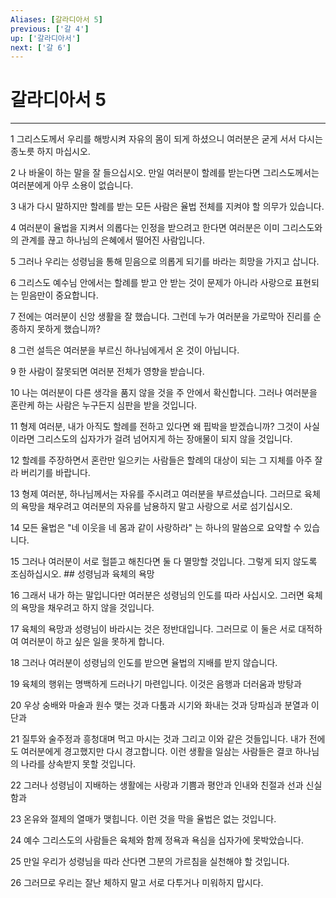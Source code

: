 ```yaml
---
Aliases: [갈라디아서 5]
previous: ['갈 4']
up: ['갈라디아서']
next: ['갈 6']
---
```

# 갈라디아서 5

***


1 그리스도께서 우리를 해방시켜 자유의 몸이 되게 하셨으니 여러분은 굳게 서서 다시는 종노릇 하지 마십시오. 

2 나 바울이 하는 말을 잘 들으십시오. 만일 여러분이 할례를 받는다면 그리스도께서는 여러분에게 아무 소용이 없습니다. 

3 내가 다시 말하지만 할례를 받는 모든 사람은 율법 전체를 지켜야 할 의무가 있습니다. 

4 여러분이 율법을 지켜서 의롭다는 인정을 받으려고 한다면 여러분은 이미 그리스도와의 관계를 끊고 하나님의 은혜에서 떨어진 사람입니다. 

5 그러나 우리는 성령님을 통해 믿음으로 의롭게 되기를 바라는 희망을 가지고 삽니다. 

6 그리스도 예수님 안에서는 할례를 받고 안 받는 것이 문제가 아니라 사랑으로 표현되는 믿음만이 중요합니다. 

7 전에는 여러분이 신앙 생활을 잘 했습니다. 그런데 누가 여러분을 가로막아 진리를 순종하지 못하게 했습니까? 

8 그런 설득은 여러분을 부르신 하나님에게서 온 것이 아닙니다. 

9 한 사람이 잘못되면 여러분 전체가 영향을 받습니다. 

10 나는 여러분이 다른 생각을 품지 않을 것을 주 안에서 확신합니다. 그러나 여러분을 혼란케 하는 사람은 누구든지 심판을 받을 것입니다. 

11 형제 여러분, 내가 아직도 할례를 전하고 있다면 왜 핍박을 받겠습니까? 그것이 사실이라면 그리스도의 십자가가 걸려 넘어지게 하는 장애물이 되지 않을 것입니다. 

12 할례를 주장하면서 혼란만 일으키는 사람들은 할례의 대상이 되는 그 지체를 아주 잘라 버리기를 바랍니다. 

13 형제 여러분, 하나님께서는 자유를 주시려고 여러분을 부르셨습니다. 그러므로 육체의 욕망을 채우려고 여러분의 자유를 남용하지 말고 사랑으로 서로 섬기십시오. 

14 모든 율법은 "네 이웃을 네 몸과 같이 사랑하라" 는 하나의 말씀으로 요약할 수 있습니다. 

15 그러나 여러분이 서로 헐뜯고 해친다면 둘 다 멸망할 것입니다. 그렇게 되지 않도록 조심하십시오. ## 성령님과 육체의 욕망 

16 그래서 내가 하는 말입니다만 여러분은 성령님의 인도를 따라 사십시오. 그러면 육체의 욕망을 채우려고 하지 않을 것입니다. 

17 육체의 욕망과 성령님이 바라시는 것은 정반대입니다. 그러므로 이 둘은 서로 대적하여 여러분이 하고 싶은 일을 못하게 합니다. 

18 그러나 여러분이 성령님의 인도를 받으면 율법의 지배를 받지 않습니다. 

19 육체의 행위는 명백하게 드러나기 마련입니다. 이것은 음행과 더러움과 방탕과 

20 우상 숭배와 마술과 원수 맺는 것과 다툼과 시기와 화내는 것과 당파심과 분열과 이단과 

21 질투와 술주정과 흥청대며 먹고 마시는 것과 그리고 이와 같은 것들입니다. 내가 전에도 여러분에게 경고했지만 다시 경고합니다. 이런 생활을 일삼는 사람들은 결코 하나님의 나라를 상속받지 못할 것입니다. 

22 그러나 성령님이 지배하는 생활에는 사랑과 기쁨과 평안과 인내와 친절과 선과 신실함과 

23 온유와 절제의 열매가 맺힙니다. 이런 것을 막을 율법은 없는 것입니다. 

24 예수 그리스도의 사람들은 육체와 함께 정욕과 욕심을 십자가에 못박았습니다. 

25 만일 우리가 성령님을 따라 산다면 그분의 가르침을 실천해야 할 것입니다. 

26 그러므로 우리는 잘난 체하지 말고 서로 다투거나 미워하지 맙시다.

